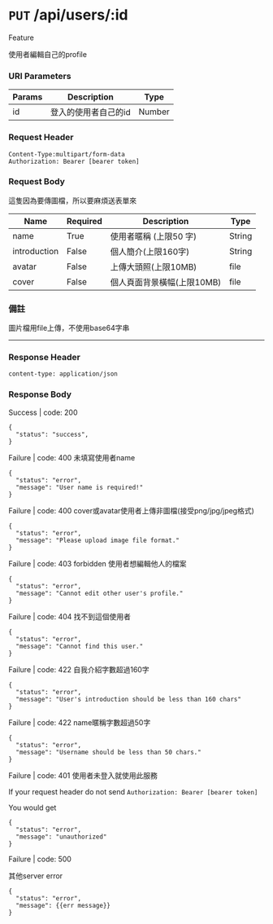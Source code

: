 # `PUT` /api/users/:id

Feature

使用者編輯自己的profile

### URI Parameters

| Params | Description | Type |
| --- | --- | --- |
| id | 登入的使用者自己的id | Number |

### Request Header

```
Content-Type:multipart/form-data
Authorization: Bearer [bearer token]
```

### Request Body

<form enctype: multipart/form-data> 這隻因為要傳圖檔，所以要麻煩送表單來

| Name | Required | Description | Type |
| --- | --- | --- | --- |
| name | True | 使用者暱稱 (上限50 字) | String |
| introduction | False | 個人簡介(上限160字) | String |
| avatar | False | 上傳大頭照(上限10MB) | file |
| cover | False | 個人頁面背景橫幅(上限10MB) | file |

### 備註

圖片檔用file上傳，不使用base64字串

---

### Response Header

```
content-type: application/json
```

### Response Body

Success | code: 200 

```
{
  "status": "success",
}
```

Failure | code: 400 未填寫使用者name

```
{
  "status": "error",
  "message": "User name is required!"
}
```

Failure | code: 400 cover或avatar使用者上傳非圖檔(接受png/jpg/jpeg格式)

```
{
  "status": "error",
  "message": "Please upload image file format."
}
```

Failure | code: 403 forbidden 使用者想編輯他人的檔案

```
{
  "status": "error",
  "message": "Cannot edit other user's profile."
}
```

Failure | code: 404 找不到這個使用者

```
{
  "status": "error",
  "message": "Cannot find this user."
}
```

Failure | code: 422 自我介紹字數超過160字

```
{
  "status": "error",
  "message": "User's introduction should be less than 160 chars"
}
```

Failure | code: 422 name暱稱字數超過50字

```
{
  "status": "error",
  "message": "Username should be less than 50 chars."
}
```

Failure | code: 401 使用者未登入就使用此服務

If your request header do not send
`Authorization: Bearer [bearer token]`

You would get

```
{
  "status": "error",
  "message": "unauthorized"
}
```

Failure | code: 500 

其他server error

```
{
  "status": "error",
  "message": {{err message}}
}
```
